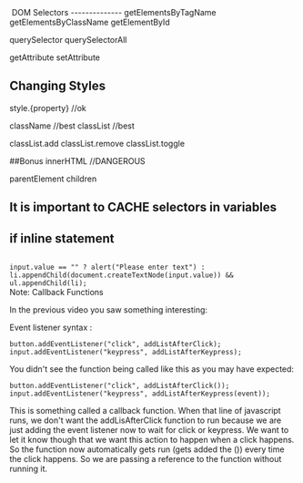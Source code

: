 <img src="https://www.w3schools.com/js/pic_htmltree.gif" alt="">
DOM Selectors
--------------
getElementsByTagName
getElementsByClassName
getElementById

querySelector
querySelectorAll

getAttribute
setAttribute

## Changing Styles

style.{property} //ok

className //best
classList //best

classList.add
classList.remove
classList.toggle

##Bonus
innerHTML //DANGEROUS

parentElement
children

## It is important to CACHE selectors in variables

## if inline statement

<code>
input.value == "" ? alert("Please enter text") : li.appendChild(document.createTextNode(input.value)) && ul.appendChild(li);
</code>
Note: Callback Functions

In the previous video you saw something interesting:

Event listener syntax :

    button.addEventListener("click", addListAfterClick);
    input.addEventListener("keypress", addListAfterKeypress);

You didn't see the function being called like this as you may have expected:

    button.addEventListener("click", addListAfterClick());
    input.addEventListener("keypress", addListAfterKeypress(event));

This is something called a callback function. When that line of javascript runs, we don't want the addLisAfterClick function to run because we are just adding the event listener now to wait for click or keypress. We want to let it know though that we want this action to happen when a click happens. So the function now automatically gets run (gets added the ()) every time the click happens. So we are passing a reference to the function without running it.
